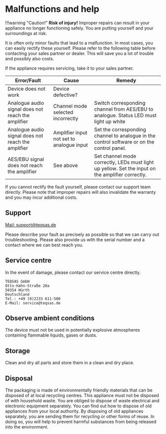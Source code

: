 # Malfunctions and help
 
 
!!!warning "Caution!"
    **Risk of injury!**
    Improper repairs can result in your appliance no longer functioning safely. You are putting yourself and your surroundings at risk.

It is often only minor faults that lead to a malfunction. In most cases, you can easily rectify these yourself. Please refer to the following table before contacting your sales partner or dealer. This will save you a lot of trouble and possibly also costs.

If the appliance requires servicing, take it to your sales partner.


| Error/Fault| Cause |Remedy|
|---------------|---------|-------|
| Device does not work| Device defective?
| Analogue audio signal does not reach the amplifier | Channel mode selected incorrectly | Switch corresponding channel from AES/EBU to analogue. Status LED must light up white
| Analogue audio signal does not reach the amplifier | Amplifier input not set to analogue input | Set the corresponding channel to analogue in the control software or on the control panel. |
| AES/EBU signal does not reach the amplifier| See above | Set channel mode correctly, LEDs must light up yellow. Set the input on the amplifier correctly. |

If you cannot rectify the fault yourself, please contact our support team directly. Please note that improper repairs will also invalidate the warranty and you may incur additional costs.


##	Support

[Mail: support@teqsas.de](mailto:support@teqsas.de)

Please describe your fault as precisely as possible so that we can carry out troubleshooting. Please also provide us with the serial number and a contact where we can best reach you.
 
## Service centre

In the event of damage, please contact our service centre directly.

    TEQSAS GmbH 
    Otto-Hahn-Straße 20a 
    50354 Hürth 
    Deutschland 
    Tel.: +49 (0)2233 611-500 
    E-Mail: service@teqsas.de


## Observe ambient conditions
The device must not be used in potentially explosive atmospheres containing flammable liquids, gases or dusts. 


## Storage
Clean and dry all parts and store them in a clean and dry place.

## Disposal
The packaging is made of environmentally friendly materials that can be disposed of at local recycling centres.
This appliance must not be disposed of with household waste. You are obliged to dispose of waste electrical and electronic equipment separately. You can find out how to dispose of old appliances from your local authority. By disposing of old appliances separately, you are sending them for recycling or other forms of reuse. In doing so, you will help to prevent harmful substances from being released into the environment.


